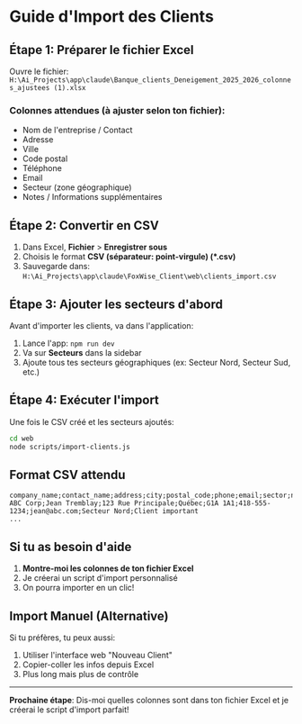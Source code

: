# Guide d'Import des Clients

## Étape 1: Préparer le fichier Excel

Ouvre le fichier: `H:\Ai_Projects\app\claude\Banque_clients_Deneigement_2025_2026_colonnes_ajustees (1).xlsx`

### Colonnes attendues (à ajuster selon ton fichier):
- Nom de l'entreprise / Contact
- Adresse
- Ville
- Code postal
- Téléphone
- Email
- Secteur (zone géographique)
- Notes / Informations supplémentaires

## Étape 2: Convertir en CSV

1. Dans Excel, **Fichier** > **Enregistrer sous**
2. Choisis le format **CSV (séparateur: point-virgule) (*.csv)**
3. Sauvegarde dans: `H:\Ai_Projects\app\claude\FoxWise_Client\web\clients_import.csv`

## Étape 3: Ajouter les secteurs d'abord

Avant d'importer les clients, va dans l'application:
1. Lance l'app: `npm run dev`
2. Va sur **Secteurs** dans la sidebar
3. Ajoute tous tes secteurs géographiques (ex: Secteur Nord, Secteur Sud, etc.)

## Étape 4: Exécuter l'import

Une fois le CSV créé et les secteurs ajoutés:

```bash
cd web
node scripts/import-clients.js
```

## Format CSV attendu

```csv
company_name;contact_name;address;city;postal_code;phone;email;sector;notes
ABC Corp;Jean Tremblay;123 Rue Principale;Québec;G1A 1A1;418-555-1234;jean@abc.com;Secteur Nord;Client important
...
```

## Si tu as besoin d'aide

1. **Montre-moi les colonnes de ton fichier Excel**
2. Je créerai un script d'import personnalisé
3. On pourra importer en un clic!

## Import Manuel (Alternative)

Si tu préfères, tu peux aussi:
1. Utiliser l'interface web "Nouveau Client"
2. Copier-coller les infos depuis Excel
3. Plus long mais plus de contrôle

---

**Prochaine étape**: Dis-moi quelles colonnes sont dans ton fichier Excel et je créerai le script d'import parfait!
